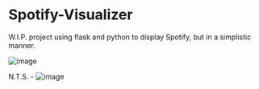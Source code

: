 # Spotify-Visualizer
W.I.P. project using flask and python to display Spotify, but in a simplistic manner.

![image](https://user-images.githubusercontent.com/67598470/202959948-b937d9fa-254d-4df4-abd8-1ff912bf77af.png)

N.T.S. - ![image](https://user-images.githubusercontent.com/67598470/202955987-91c1a1c5-2b52-4bd1-8a33-c6f5abe5a79c.png)
